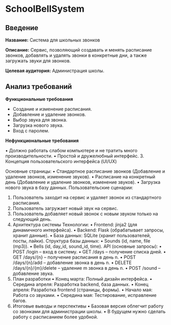 # SchoolBellSystem

## Введение

**Название:** Система для школьных звонков

**Описание:** Сервис, позволяющий создавать и менять расписание звонков, добавлять и удалять звонки в конкретные дни, а также загружать звуки для звонков.

**Целевая аудитория:** Администрация школы.

## Анализ требований

**Функциональные требования**

* Создание и изменение расписания.
* Добавление и удаление звонков.
* Выбор звука для звонка.
* Загрузка нового звука.
* Вход с паролем.

**Нефункциональные требования**

•	Должно работать слабом компьютере и не тратить много производительности.
•	Простой и дружелюбный интерфейс.
3. Концепция пользовательского интерфейса (UI/UX)

Основные страницы:
•	Стандартное расписание звонков (Добавление и удаление звонков, изменение звуков).
•	Расписание на конкретный день (Добавление и удаление звонков, изменение звуков).
•	Загрузка нового звука в базу данных.
Пользовательские сценарии:
1.	Пользователь заходит на сервис и удаляет звонок из стандартного расписания.
2.	Пользователь загружает новый звук на сервис.
3.	Пользователь добавляет новый звонок с новым звуком только на следующий день.
4. Архитектура системы
Технологии:
•	Frontend: jinja2 (для динамичного интерфейса).
•	Backend: Flask (обрабатывает запросы, хранит данные).
•	База данных: SQLite (хранит пользователей, посты, лайки).
Структура базы данных:
•	Sounds (id, name, file (mp3)).
•	Bells (id, day_id, sound_id, time).
API (основные запросы):
•	POST /login – вход в систему.
•	GET /days – получение списка дней.
•	GET /days/{n} – получение расписания в день n.
•	POST /days/{n}/add – добавление звонка в день n.
•	DELETE /days/{n}/{m}/delete – удаление m звонка в день n.
•	POST /sound – добавление звука.
5. План разработки
•	Конец марта: Полный дизайн интерфейса.
•	Середина апреля: Разработка backend, база данных.
•	Конец апреля: Разработка frontend (страницы, формы).
•	Начало мая: Работа со звуками.
•	Середина мая: Тестирование, исправление багов.
6. Итоговые выводы и перспективы
•	Базовая версия облегчит работу со звонками для администрации школы.
•	В будущем нужно сделать работу с расписанием более удобной.
